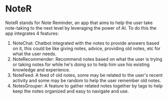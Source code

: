# NoteR

NoteR stands for Note Reminder, an app that aims to help the user take note-taking to the next level by leveraging the power of AI.
To do this the app integrates 4 features:
1. NoteChat: Chatbot integrated with the notes to provide answers based on it, this could be like giving notes, advice, providing old notes, etc for what the user needs.
2. NoteRecommender: Recommend notes based on what the user is trying or taking notes for while he's doing so to help him use his existing knowledge and experience.
3. NoteFeed: A feed of old notes, some may be related to the user's recent activity and some may be random to help the user remember old notes. 
4. NotesGrouper: A feature to gather related notes together by tags to help keep the notes organized and easy to navigate and use.
